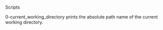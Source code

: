 Scripts

0-current_working_directory prints the absolute path name of the current working directory.
